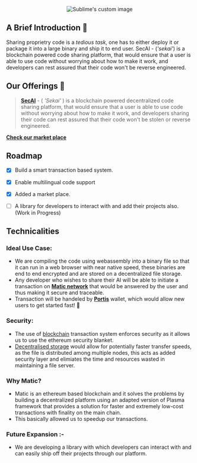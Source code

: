 <p align="center">
  <img src="https://cdn.discordapp.com/attachments/757997601743437912/787398427788050492/secai-greenblack.png" alt="Sublime's custom image"/>
  </p>

## A Brief Introduction :book:

Sharing proprietry code is a _tedious task_, one has to either deploy it or package it into a large binary and ship it to end user. SecAI - (_'sekai'_) is a blockchain powered code sharing platform, that would ensure that a user is able to use code without worrying about how to make it work, and developers can rest assured that their code won't be reverse engineered.

## Our Offerings :gift:

> [**SecAI**](https://github.com/God-eye/secAI) - ( _'Sekai'_ ) is a blockchain powered decentralized code sharing platform, that would ensure that a user is able to use code without worrying about how to make it work, and developers sharing their code can rest assured that their code won't be stolen or reverse engineered.

[**Check our market place**](https://sec-ai.netlify.app)
## Roadmap

- [x] Build a smart transaction based system.
- [x] Enable multilingual code support 
- [x] Added a market place.
- [ ] A library for developers to interact with and add their projects also. (Work in Progress)


## Technicalities
   ### Ideal Use Case:
  - We are compiling the code using webassembly into a binary file so that it can run in a web browser with near native speed, these binaries are end to end encrypted and are stored on a decentralized file storage.
  - Any developer who wishes to share their AI will be able to initiate a transaction on [**Matic network**](https://matic.network) that would be answered by the user and thus making it secure and traceable.
  - Transaction will be handeled by [**Portis**](https://portis.io) wallet, which would allow new users to get started fast! :rocket:
   ### Security:
  - The use of [blockchain](https://matic.network) transaction system enforces security as it allows us to use the ethereum security blanket.
  - [Decentralised storage](https://ipfs.io) would allow for potentially faster transfer speeds, as the file is distributed among multiple nodes, this acts as added security layer and elimiates the time and resources wasted in maintaining a file server.

   ### Why Matic?
  - Matic is an ethereum based blockchain and it solves the problems by building a decentralized platform using an adapted version of Plasma framework that provides a solution for faster and extremely low-cost transactions with finality on the main chain.
  - This basically allowed us to speedup our transactions.

   ### Future Expansion :-
  - We are developing a library with which developers can interact with and can easily ship off their projects through our platform.
